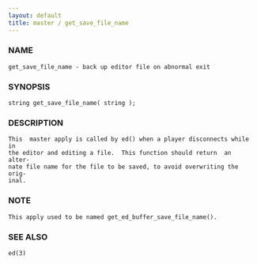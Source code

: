 ```yaml
---
layout: default
title: master / get_save_file_name
---
```


### NAME

    get_save_file_name - back up editor file on abnormal exit

### SYNOPSIS

    string get_save_file_name( string );

### DESCRIPTION

    This  master apply is called by ed() when a player disconnects while in
    the editor and editing a file.  This function should return  an  alter‐
    nate file name for the file to be saved, to avoid overwriting the orig‐
    inal.

### NOTE

    This apply used to be named get_ed_buffer_save_file_name().

### SEE ALSO

    ed(3)

